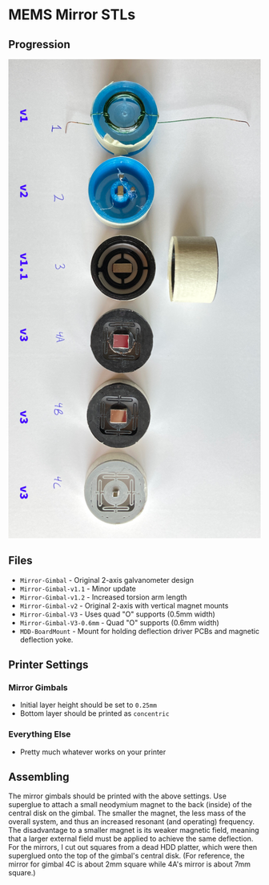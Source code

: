 # MEMS Mirror STLs

## Progression
![Photo of each iteration of the mirror gimbal design](gimbals.png)

## Files
* `Mirror-Gimbal` - Original 2-axis galvanometer design
* `Mirror-Gimbal-v1.1` - Minor update
* `Mirror-Gimbal-v1.2` - Increased torsion arm length
* `Mirror-Gimbal-v2` - Original 2-axis with vertical magnet mounts
* `Mirror-Gimbal-V3` - Uses quad "O" supports (0.5mm width)
* `Mirror-Gimbal-V3-0.6mm` - Quad "O" supports (0.6mm width)
* `MDD-BoardMount` - Mount for holding deflection driver PCBs and magnetic deflection yoke.

## Printer Settings

### Mirror Gimbals
* Initial layer height should be set to `0.25mm`
* Bottom layer should be printed as `concentric`

### Everything Else
* Pretty much whatever works on your printer

## Assembling
The mirror gimbals should be printed with the above settings.
Use superglue to attach a small neodymium magnet to the back (inside) of the central disk on the gimbal. The smaller the magnet, the less mass of the overall system, and thus an increased resonant (and operating) frequency. The disadvantage to a smaller magnet is its weaker magnetic field, meaning that a larger external field must be applied to achieve the same deflection.
For the mirrors, I cut out squares from a dead HDD platter, which were then superglued onto the top of the gimbal's central disk. (For reference, the mirror for gimbal 4C is about 2mm square while 4A's mirror is about 7mm square.)
